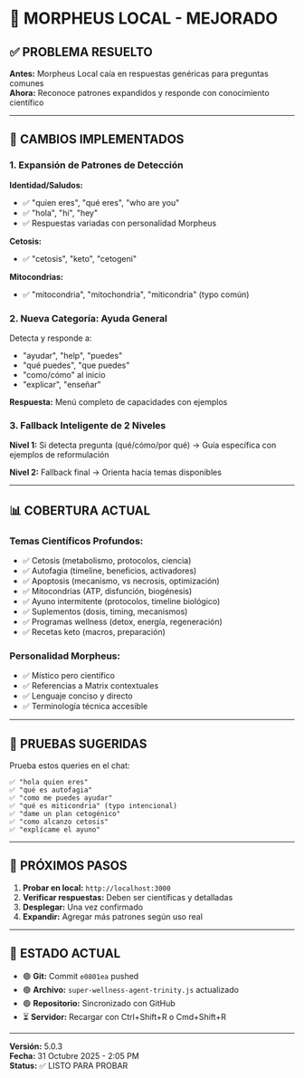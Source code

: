 # 🎯 MORPHEUS LOCAL - MEJORADO

## ✅ PROBLEMA RESUELTO

**Antes:** Morpheus Local caía en respuestas genéricas para preguntas comunes  
**Ahora:** Reconoce patrones expandidos y responde con conocimiento científico

---

## 🔧 CAMBIOS IMPLEMENTADOS

### 1. **Expansión de Patrones de Detección**

**Identidad/Saludos:**
- ✅ "quien eres", "qué eres", "who are you"
- ✅ "hola", "hi", "hey"
- ✅ Respuestas variadas con personalidad Morpheus

**Cetosis:**
- ✅ "cetosis", "keto", "cetogeni"

**Mitocondrias:**
- ✅ "mitocondria", "mitochondria", "miticondria" (typo común)

### 2. **Nueva Categoría: Ayuda General**

Detecta y responde a:
- "ayudar", "help", "puedes"
- "qué puedes", "que puedes"
- "como/cómo" al inicio
- "explicar", "enseñar"

**Respuesta:** Menú completo de capacidades con ejemplos

### 3. **Fallback Inteligente de 2 Niveles**

**Nivel 1:** Si detecta pregunta (qué/cómo/por qué)
→ Guía específica con ejemplos de reformulación

**Nivel 2:** Fallback final
→ Orienta hacia temas disponibles

---

## 📊 COBERTURA ACTUAL

### Temas Científicos Profundos:
- ✅ Cetosis (metabolismo, protocolos, ciencia)
- ✅ Autofagia (timeline, beneficios, activadores)
- ✅ Apoptosis (mecanismo, vs necrosis, optimización)
- ✅ Mitocondrias (ATP, disfunción, biogénesis)
- ✅ Ayuno intermitente (protocolos, timeline biológico)
- ✅ Suplementos (dosis, timing, mecanismos)
- ✅ Programas wellness (detox, energía, regeneración)
- ✅ Recetas keto (macros, preparación)

### Personalidad Morpheus:
- ✅ Místico pero científico
- ✅ Referencias a Matrix contextuales
- ✅ Lenguaje conciso y directo
- ✅ Terminología técnica accesible

---

## 🧪 PRUEBAS SUGERIDAS

Prueba estos queries en el chat:

```
✅ "hola quien eres"
✅ "qué es autofagia"
✅ "como me puedes ayudar"
✅ "qué es miticondria" (typo intencional)
✅ "dame un plan cetogénico"
✅ "como alcanzo cetosis"
✅ "explícame el ayuno"
```

---

## 🎯 PRÓXIMOS PASOS

1. **Probar en local:** `http://localhost:3000`
2. **Verificar respuestas:** Deben ser científicas y detalladas
3. **Desplegar:** Una vez confirmado
4. **Expandir:** Agregar más patrones según uso real

---

## 💎 ESTADO ACTUAL

- 🟢 **Git:** Commit `e0801ea` pushed
- 🟢 **Archivo:** `super-wellness-agent-trinity.js` actualizado
- 🟢 **Repositorio:** Sincronizado con GitHub
- ⏳ **Servidor:** Recargar con Ctrl+Shift+R o Cmd+Shift+R

---

**Versión:** 5.0.3  
**Fecha:** 31 Octubre 2025 - 2:05 PM  
**Status:** ✅ LISTO PARA PROBAR

